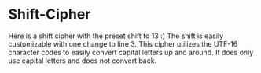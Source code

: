 # Shift-Cipher
Here is a shift cipher with the preset shift to 13 :)
The shift is easily customizable with one change to line 3.
This cipher utilizes the UTF-16 character codes to easily convert capital letters up and around.
It does only use capital letters and does not convert back.
